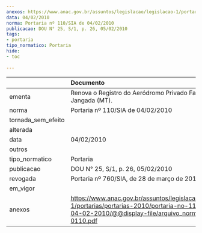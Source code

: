 ```yaml
---
anexos: https://www.anac.gov.br/assuntos/legislacao/legislacao-1/portarias/portarias-2010/portaria-no-110-sia-de-04-02-2010/@@display-file/arquivo_norma/PA2010-0110.pdf
data: 04/02/2010
norma: Portaria nº 110/SIA de 04/02/2010
publicacao: DOU N° 25, S/1, p. 26, 05/02/2010
tags:
- portaria
tipo_normatico: Portaria
hide: 
- toc 
 
---
```


|                    | Documento                                                                                                                                                        |
|:-------------------|:-----------------------------------------------------------------------------------------------------------------------------------------------------------------|
| ementa             | Renova o Registro do Aeródromo Privado Fazenda Jangada (MT).                                                                                                     |
| norma              | Portaria nº 110/SIA de 04/02/2010                                                                                                                                |
| tornada_sem_efeito |                                                                                                                                                                  |
| alterada           |                                                                                                                                                                  |
| data               | 04/02/2010                                                                                                                                                       |
| outros             |                                                                                                                                                                  |
| tipo_normatico     | Portaria                                                                                                                                                         |
| publicacao         | DOU N° 25, S/1, p. 26, 05/02/2010                                                                                                                                |
| revogada           | Portaria nº 760/SIA, de 28 de março de 2014                                                                                                                      |
| em_vigor           |                                                                                                                                                                  |
| anexos             | https://www.anac.gov.br/assuntos/legislacao/legislacao-1/portarias/portarias-2010/portaria-no-110-sia-de-04-02-2010/@@display-file/arquivo_norma/PA2010-0110.pdf |
